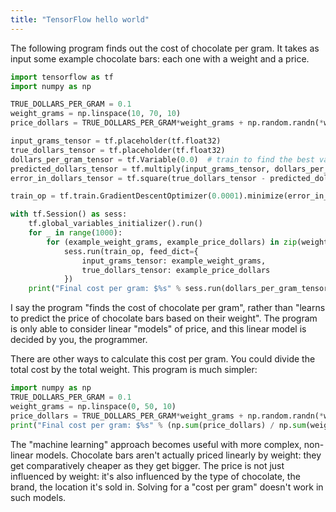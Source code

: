 ```yaml
---
title: "TensorFlow hello world"
---
```


The following program finds out the cost of chocolate per gram. It takes as input some example chocolate bars: each one with a weight and a price.

```python
import tensorflow as tf
import numpy as np

TRUE_DOLLARS_PER_GRAM = 0.1
weight_grams = np.linspace(10, 70, 10)
price_dollars = TRUE_DOLLARS_PER_GRAM*weight_grams + np.random.randn(*weight_grams.shape)*0.33

input_grams_tensor = tf.placeholder(tf.float32)
true_dollars_tensor = tf.placeholder(tf.float32)
dollars_per_gram_tensor = tf.Variable(0.0)  # train to find the best value here
predicted_dollars_tensor = tf.multiply(input_grams_tensor, dollars_per_gram_tensor)  # to improve this prediction
error_in_dollars_tensor = tf.square(true_dollars_tensor - predicted_dollars_tensor)  # i.e. to minimize this error

train_op = tf.train.GradientDescentOptimizer(0.0001).minimize(error_in_dollars_tensor)

with tf.Session() as sess:
	tf.global_variables_initializer().run()
	for _ in range(1000):
		for (example_weight_grams, example_price_dollars) in zip(weight_grams, price_dollars):
			sess.run(train_op, feed_dict={
				input_grams_tensor: example_weight_grams,
				true_dollars_tensor: example_price_dollars
			})
	print("Final cost per gram: $%s" % sess.run(dollars_per_gram_tensor))
```

I say the program "finds the cost of chocolate per gram", rather than "learns to predict the price of chocolate bars based on their weight". The program is only able to consider linear "models" of price, and this linear model is decided by you, the programmer.

There are other ways to calculate this cost per gram. You could divide the total cost by the total weight. This program is much simpler:

```python
import numpy as np
TRUE_DOLLARS_PER_GRAM = 0.1
weight_grams = np.linspace(0, 50, 10)
price_dollars = TRUE_DOLLARS_PER_GRAM*weight_grams + np.random.randn(*weight_grams.shape)*0.33
print("Final cost per gram: $%s" % (np.sum(price_dollars) / np.sum(weight_grams)))
```

The "machine learning" approach becomes useful with more complex, non-linear models. Chocolate bars aren't actually priced linearly by weight: they get comparatively cheaper as they get bigger. The price is not just influenced by weight: it's also influenced by the type of chocolate, the brand, the location it's sold in. Solving for a "cost per gram" doesn't work in such models.
